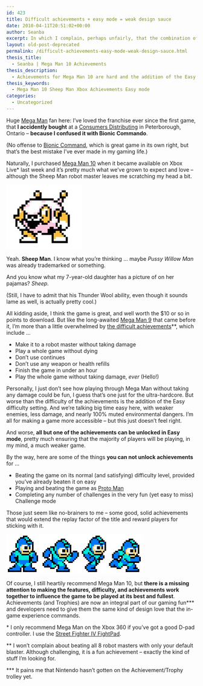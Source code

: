 ```yaml
---
id: 423
title: Difficult achievements + easy mode = weak design sauce
date: 2010-04-11T20:51:02+00:00
author: Seanba
excerpt: In which I complain, perhaps unfairly, that the combination of very challenging achievements with the unsatisfying Easy difficulty setting leads to a rather poor design in a cherished gaming franchise.
layout: old-post-deprecated
permalink: /difficult-achievements-easy-mode-weak-design-sauce.html
thesis_title:
  - Seanba | Mega Man 10 Achievements
thesis_description:
  - Achievements for Mega Man 10 are hard and the addition of the Easy difficulty settings ensures that gamers will play a weaker version of Mega Man 10.
thesis_keywords:
  - Mega Man 10 Sheep Man Xbox Achievements Easy mode
categories:
  - Uncategorized
---
```

Huge [Mega Man](http://en.wikipedia.org/wiki/Mega_Man) fan here: I’ve loved the franchise ever since the first game, that **I accidently bought** at a [Consumers Distributing](http://en.wikipedia.org/wiki/Consumers_Distributing) in Peterborough, Ontario – **because I confused it with Bionic Commando**.

(No offense to [Bionic Command](http://en.wikipedia.org/wiki/Bionic_Commando_(Nintendo_Entertainment_System)), which is great game in its own right, but that’s the best mistake I’ve ever made in my gaming life.)

Naturally, I purchased [Mega Man 10](http://en.wikipedia.org/wiki/Mega_Man_10) when it became available on Xbox Live* last week and it’s pretty much what we’ve grown to expect and love – although the Sheep Man robot master leaves me scratching my head a bit.

<img class="sba-align-left" title="Better watch out, Sheep Man will take you out." alt="Robot-master Sheep Man" src="/assets/wp-content/uploads/2010/04/sheepman.jpg" width="200" height="170" />

Yeah. **Sheep Man**. I know what you’re thinking … maybe _Pussy Willow Man_ was already trademarked or something.

And you know what my 7-year-old daughter has a picture of on her pajamas? _Sheep._

(Still, I have to admit that his Thunder Wool ability, even though it sounds lame as well, is actually pretty cool.)

All kidding aside, I think the game is great, and well worth the $10 or so in points to download. But like the long-awaited [Mega Man 9](http://en.wikipedia.org/wiki/Mega_Man_9) that came before it, I’m more than a little overwhelmed by [the difficult achievements](http://www.xbox360achievements.org/game/mega-man-10/achievements/)**, which include …

  * Make it to a robot master without taking damage 
  * Play a whole game without dying 
  * Don’t use continues 
  * Don’t use any weapon or health refills 
  * Finish the game in under an hour 
  * Play the whole game without taking damage, _ever_ (Hello!) 

Personally, I just don’t see how playing through Mega Man without taking any damage could be fun, I guess that’s one just for the ultra-hardcore. But worse than the difficulty of the achievements is the addition of the Easy difficulty setting. And we’re talking big time easy here, with weaker enemies, less damage, and nearly 100% muted environmental dangers. I’m all for making a game more accessible – but this just doesn’t feel right.

And worse, **all but one of the achievements can be unlocked in Easy mode**, pretty much ensuring that the majority of players will be playing, in my mind, a much weaker game.

By the way, here are some of the things **you can not unlock achievements** for …

  * Beating the game on its normal (and satisfying) difficulty level, provided you’ve already beaten it on easy 
  * Playing and beating the game as [Proto Man](http://en.wikipedia.org/wiki/Proto_Man#Proto_Man) 
  * Completing any number of challenges in the very fun (yet easy to miss) Challenge mode 

Those just seem like no-brainers to me – some good, solid achievements that would extend the replay factor of the title and reward players for sticking with it.

<img title="Mega Man running sprite images" alt="Mega Man running" src="/assets/wp-content/uploads/2010/04/megamanrun.png" width="360" height="104" />

Of course, I still heartily recommend Mega Man 10, but **there is a missing attention to making the features, difficulty, and achievements work together to influence the game to be played at its best and fullest**. Achievements (and Trophies) are now an integral part of our gaming fun\*** and developers need to give them the same kind of design love that the in-game experience commands.

 

<div class="sba-footnotes">
  <p>
    * I only recommend Mega Man on the Xbox 360 if you’ve got a good D-pad controller. I use the <a href="http://www.amazon.com/Xbox-360-Street-Fighter-IV-FightPad/dp/B001M22WMO">Street Fighter IV FightPad</a>.
  </p>
  
  <p>
    ** I won’t complain about beating all 8 robot masters with only your default blaster. Although challenging, it is a fun achievement &#8211; exactly the kind of stuff I’m looking for.
  </p>
  
  <p>
    *** It pains me that Nintendo hasn’t gotten on the Achievement/Trophy trolley yet.
  </p>
</div>
